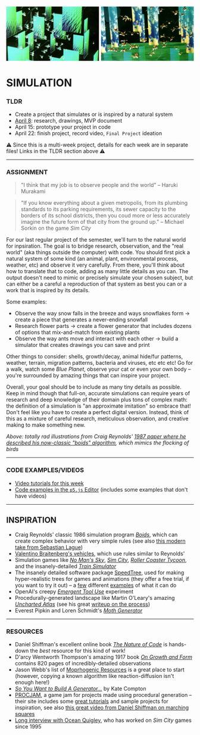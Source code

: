 ![Totally rad illustrations from Craig Reynolds' 1987 paper where he described his now-classic "boids" algorithm, which mimics the flocking of birds](Images/IllustrationFromCraigReynoldsOriginalBoidsPaper_1987.jpg)

# SIMULATION  

### TLDR  
* Create a project that simulates or is inspired by a natural system  
* [April 8](Part1-ResearchAndMVPDocument.md): research, drawings, MVP document  
* April 15: prototype your project in code  
* April 22: finish project, record video, `Final Project` ideation  

⚠️ Since this is a multi-week project, details for each week are in separate files! Links in the TLDR section above ⚠️

***

### ASSIGNMENT   

> "I think that my job is to observe people and the world" – Haruki Murakami  

> "If you know everything about a given metropolis, from its plumbing standards to its parking requirements, its sewer capacity to the borders of its school districts, then you coud more or less accurately imagine the future form of that city from the ground up." – Michael Sorkin on the game *Sim City*  

For our last regular project of the semester, we'll turn to the natural world for inpsiration. The goal is to bridge research, observation, and the "real world" (aka things outside the computer) with code. You should first pick a natural system of some kind (an animal, plant, environmental process, weather, etc) and observe it very carefully. From there, you'll think about how to translate that to code, adding as many little details as you can. The output doesn't need to mimic or precisely simulate your chosen subject, but can either be a careful a reproduction of that system as best you can or a work that is inspired by its details.

Some examples:  
* Observe the way snow falls in the breeze and ways snowflakes form &rarr; create a piece that generates a never-ending snowfall  
* Research flower parts &rarr; create a flower generator that includes dozens of options that mix-and-match from existing plants  
* Observe the way ants move and interact with each other &rarr; build a simulator that creates drawings you can save and print  

Other things to consider: shells, growth/decay, animal hide/fur patterns, weather, terrain, migration patterns, bacteria and viruses, etc etc etc! Go for a walk, watch some *Blue Planet*, observe your cat or even your own body – you're surrounded by amazing things that can inspire your project.

Overall, your goal should be to include as many tiny details as possible. Keep in mind though that full-on, accurate simulations can require years of research and deep knowledge of their domain plus tons of complex math: the definition of a simulation is "an approximate imitation" so embrace that! Don't feel like you have to create a perfect digital version. Instead, think of this as a mixture of careful research, meticulous observation, and creative making to make something new.

*Above: totally rad illustrations from Craig Reynolds' [1987 paper where he described his now-classic "boids" algorithm](http://www.cs.toronto.edu/~dt/siggraph97-course/cwr87), which mimics the flocking of birds*

***

### CODE EXAMPLES/VIDEOS  
* [Video tutorials for this week](https://youtube.com/playlist?list=PLsGCUnpinsDkhWlWYUdMC1R2yOLO2Xmqd)  
* [Code examples in the `p5.js` Editor](https://editor.p5js.org/jeffThompson/collections/1tyijLIYW) (includes some examples that don't have videos)  

***

## INSPIRATION  
* Craig Reynolds' classic 1986 simulation program [*Boids*](https://en.wikipedia.org/wiki/Boids), which can create complex behavior with very simple rules (see also [this modern take from Sebastian Lague](https://www.youtube.com/watch?v=bqtqltqcQhw))  
* [Valentino Braitenberg's vehicles](https://en.wikipedia.org/wiki/Braitenberg_vehicle), which use rules similar to Reynolds'  
* Simulation games like [*No Man's Sky*](https://www.youtube.com/watch?v=nLtmEjqzg7M), [*Sim City*](https://www.youtube.com/watch?v=wjxVci-fWj4), [*Roller Coaster Tycoon*](https://www.youtube.com/watch?v=qvHAdeOw3fI), and the insanely-detailed [*Train Simulator*](https://www.youtube.com/watch?v=_ygMfRLjDag)  
* The insanely detailed software package [SpeedTree](http://www.speedtree.com), used for making hyper-realistic trees for games and animations (they offer a free trial, if you want to try it out) – a [few](https://www.youtube.com/watch?v=rucfLNcDnPM) different [examples](https://www.youtube.com/watch?v=r18c7QlWLBQ) of what it can do  
* OpenAI's creepy [*Emergent Tool Use*](https://openai.com/blog/emergent-tool-use/) experiment  
* Procedurally-generated landscape like Martin O'Leary's amazing [*Uncharted Atlas*](https://twitter.com/unchartedatlas) (see his great [writeup on the process](http://mewo2.com/notes/terrain/))  
* Everest Pipkin and Loren Schmidt's [*Moth Generator*](https://twitter.com/mothgenerator)  

***

### RESOURCES  
* Daniel Shiffman's excellent online book [*The Nature of Code*](https://natureofcode.com/book/) is hands-down the *best* resource for this kind of work!  
* D'arcy Wentworth Thompson's amazing 1917 book [*On Growth and Form*](https://archive.org/details/ongrowthform1917thom) contains 820 pages of incredibly-detailed observations  
* Jason Webb's list of [Moprhogenic Resources](https://github.com/jasonwebb/morphogenesis-resources) is a great place to start (however, copying a known algorithm like reaction-diffusion isn't enough here!)  
* [*So You Want to Build A Generator...*](https://galaxykate0.tumblr.com/post/139774965871/so-you-want-to-build-a-generator) by Kate Compton  
* [PROCJAM](http://www.procjam.com/), a game jam for projects made using procedural generation – their site includes some [great tutorials](http://www.procjam.com/tutorials/) and sample projects for inspiration, see also [this great video from Daniel Shiffman on marching squares](https://www.youtube.com/watch?v=0ZONMNUKTfU)  
* [Long interview with Ocean Quigley](https://www.gamasutra.com/view/feature/172835/how_do_you_put_the_sim_in_simcity.php), who has worked on *Sim City* games since 1995  

